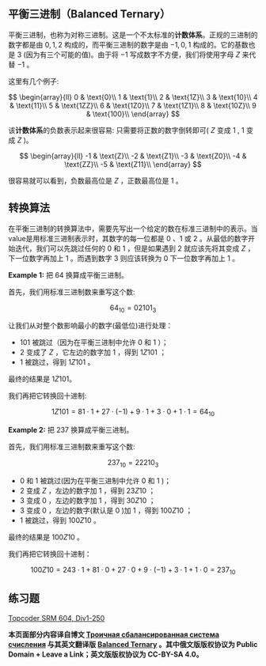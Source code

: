 ## 平衡三进制（Balanced Ternary）


平衡三进制，也称为对称三进制。这是一个不太标准的**计数体系**。正规的三进制的数字都是由 $0,1,2$ 构成的，而平衡三进制的数字是由 $-1,0,1$ 构成的。它的基数也是 $3$ (因为有三个可能的值)。由于将 $-1$ 写成数字不方便，我们将使用字母 $Z$ 来代替 $-1$ 。

这里有几个例子:

$$
\begin{array}{ll}
0 & \text{0}\\
1 & \text{1}\\
2 & \text{1Z}\\
3 & \text{10}\\
4 & \text{11}\\
5 & \text{1ZZ}\\
6 & \text{1Z0}\\
7 & \text{1Z1}\\
8 & \text{10Z}\\
9 & \text{100}\\
\end{array}
$$

该**计数体系**的负数表示起来很容易: 只需要将正数的数字倒转即可( $Z$ 变成 $1$ , $1$ 变成 $Z$ )。

$$
\begin{array}{ll}
-1 & \text{Z}\\
-2 & \text{Z1}\\
-3 & \text{Z0}\\
-4 & \text{ZZ}\\
-5 & \text{Z11}\\
\end{array}
$$

很容易就可以看到，负数最高位是 $Z$ ，正数最高位是 $1$ 。

## 转换算法

在平衡三进制的转换算法中，需要先写出一个给定的数在标准三进制中的表示。当value是用标准三进制表示时，其数字的每一位都是 $0$ 、$1$ 或 $2$ 。从最低的数字开始迭代，我们可以先跳过任何的 $0$ 和 $1$ ，但是如果遇到 $2$ 就应该先将其变成 $Z$ ，下一位数字再加上 $1$ 。而遇到数字 $3$ 则应该转换为 $0$ 下一位数字再加上 $1$ 。


**Example 1:** 把 $64$ 换算成平衡三进制。

首先，我们用标准三进制数来重写这个数:

$$64_{10} = 02101_{3}$$

让我们从对整个数影响最小的数字(最低位)进行处理：

- $101$ 被跳过（因为在平衡三进制中允许 $0$ 和 $1$ ）；
- $2$ 变成了 $Z$ ，它左边的数字加 $1$ ，得到 $1Z101_{}$ ；
- $1$ 被跳过，得到 $1Z101_{}$ 。

最终的结果是 $1Z101$。

我们再把它转换回十进制:

$$1Z101 = 81 \cdot 1 + 27 \cdot (-1) + 9 \cdot 1 + 3 \cdot 0 + 1 \cdot 1 = 64_{10}
$$

**Example 2:**   把 $237$ 换算成平衡三进制。

首先，我们用标准三进制数来重写这个数:

$$237_{10} = 22210_{3}$$

- $0$ 和 $1$ 被跳过(因为在平衡三进制中允许 $0$ 和 $1$ )；
- $2$ 变成 $Z$ ，左边的数字加 $1$ ，得到 $23Z10$ ；
- $3$ 变成 $0$ ，左边的数字加 $1$ ，得到 $30Z10$ ；
- $3$ 变成 $0$ ，左边的数字(默认是 $0$ )加 $1$ ，得到 $100Z10$ ；
- $1$ 被跳过，得到 $100Z10_{}$ 。

最终的结果是 $100Z10$ 。

我们再把它转换回十进制：

$$100Z10 = 243 \cdot 1 + 81 \cdot 0 + 27 \cdot 0 + 9 \cdot (-1) + 3 \cdot 1 + 1 \cdot 0 = 237_{10}
$$


## 练习题

<a href="http://community.topcoder.com/stat?c=problem_statement&amp;pm=12917&amp;rd=15837">Topcoder SRM 604, Div1-250</a>



**本页面部分内容译自博文 [Троичная сбалансированная система счисления](http://e-maxx.ru/algo/balanced_ternary) 与其英文翻译版 [Balanced Ternary](https://cp-algorithms.com/algebra/balanced-ternary.html) 。其中俄文版版权协议为 Public Domain + Leave a Link；英文版版权协议为 CC-BY-SA 4.0。**


